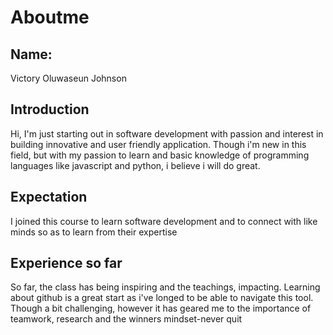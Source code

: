 # Aboutme
## Name:
Victory Oluwaseun Johnson

## Introduction<br>
Hi, I'm just starting out in software development with passion and interest in building innovative and user friendly application. Though i'm new in this field, but with my passion to learn and basic knowledge of programming languages like javascript and python, i believe i will do great. 

## Expectation<br>
I joined this course to learn software development and to connect with like minds so as to learn from their expertise

## Experience so far<br>
So far, the class has being inspiring and the teachings, impacting. Learning about github is a great start as i've longed to be able to navigate this tool. 
Though a bit challenging, however it has geared me to the importance of teamwork, research and the winners mindset-never quit